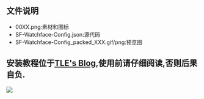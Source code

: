 ## 文件说明
- 00XX.png:素材和图标
- SF-Watchface-Config.json:源代码
- SF-Watchface-Config_packed_XXX.gif/png:预览图
## 安装教程位于[TLE's Blog](https://www.luogu.com.cn/blog/TLE-TAT/watchface),使用前请仔细阅读,否则后果自负.
![](https://cdn.luogu.com.cn/upload/image_hosting/5x6vt0bl.png) 
